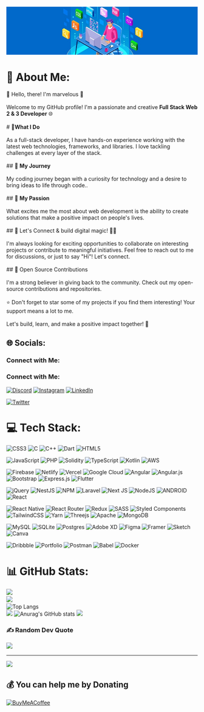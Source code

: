 ![pic](https://github.com/marvelwilson/marvelwilson/blob/main/Codex.png)


# 💫 About Me:
 👋 Hello, there! I'm marvelous 🚀<br><br>Welcome to my GitHub profile! I'm a passionate and creative **Full Stack Web 2 & 3 Developer** 🌐<br><br> # **💼What I Do**<br><br>As a full-stack developer, I have hands-on experience working with the latest web technologies, frameworks, and libraries. I love tackling challenges at every layer of the stack.<br><br>## 🌟 **My Journey**<br><br>My coding journey began with a curiosity for technology and a desire to bring ideas to life through code.. <br><br>## 🚀 **My Passion**<br><br>What excites me the most about web development is the ability to create solutions that make a positive impact on people's lives.<br><br>## 🤝 Let's Connect & build digital magic! 🚀✨ <br><br>I'm always looking for exciting opportunities to collaborate on interesting projects or contribute to meaningful initiatives. Feel free to reach out to me for discussions, or just to say "Hi"! Let's connect.<br><br>## 🌟 Open Source Contributions<br><br>I'm a strong believer in giving back to the community. Check out my open-source contributions and repositories.<br><br>⭐️ Don't forget to star some of my projects if you find them interesting! Your support means a lot to me.<br><br>Let's build, learn, and make a positive impact together! 🚀<br>


## 🌐 Socials:
### Connect with Me:

### Connect with Me:

[![Discord](https://img.shields.io/badge/Discord-%237289DA.svg?logo=discord&logoColor=white)](https://discord.gg/vrrDqmJ4)
[![Instagram](https://img.shields.io/badge/Instagram-%23E4405F.svg?logo=Instagram&logoColor=white)](https://www.instagram.com/marveltech56/)
[![LinkedIn](https://img.shields.io/badge/LinkedIn-%230077B5.svg?logo=linkedin&logoColor=white)](https://www.linkedin.com/in/marvelous-ighodaro-a9a57b228/)
<!-- [![Medium](https://img.shields.io/badge/Medium-12100E?logo=medium&logoColor=white)](https://medium.com/@francislogo2219)
[![Quora](https://img.shields.io/badge/Quora-%23B92B27.svg?logo=Quora&logoColor=white)](https://www.quora.com/profile/marvelous)
[![Reddit](https://img.shields.io/badge/Reddit-%23FF4500.svg?logo=Reddit&logoColor=white)](https://www.reddit.com/user/ContributionTop3042)
[![Stack Overflow](https://img.shields.io/badge/-Stackoverflow-FE7A16?logo=stack-overflow&logoColor=white)](https://stackoverflow.com/users/21605157/marvelous)
[![TikTok](https://img.shields.io/badge/TikTok-%23000000.svg?logo=TikTok&logoColor=white)](https://www.tiktok.com/@franciscodex999?is_from_webapp=1&sender_device=pc) -->
[![Twitter](https://img.shields.io/badge/Twitter-%231DA1F2.svg?logo=Twitter&logoColor=white)](https://twitter.com/Marvelwilson56)



# 💻 Tech Stack:
![CSS3](https://img.shields.io/badge/css3-%231572B6.svg?style=for-the-badge&logo=css3&logoColor=white)
![C](https://img.shields.io/badge/c-%2300599C.svg?style=for-the-badge&logo=c&logoColor=white) ![C++](https://img.shields.io/badge/c++-%2300599C.svg?style=for-the-badge&logo=c%2B%2B&logoColor=white) ![Dart](https://img.shields.io/badge/dart-%230175C2.svg?style=for-the-badge&logo=dart&logoColor=white) ![HTML5](https://img.shields.io/badge/html5-%23E34F26.svg?style=for-the-badge&logo=html5&logoColor=white)


![JavaScript](https://img.shields.io/badge/javascript-%23323330.svg?style=for-the-badge&logo=javascript&logoColor=%23F7DF1E) ![PHP](https://img.shields.io/badge/php-%23777BB4.svg?style=for-the-badge&logo=php&logoColor=white) ![Solidity](https://img.shields.io/badge/Solidity-%23363636.svg?style=for-the-badge&logo=solidity&logoColor=white) ![TypeScript](https://img.shields.io/badge/typescript-%23007ACC.svg?style=for-the-badge&logo=typescript&logoColor=white) ![Kotlin](https://img.shields.io/badge/kotlin-%230095D5.svg?style=for-the-badge&logo=kotlin&logoColor=white) ![AWS](https://img.shields.io/badge/AWS-%23FF9900.svg?style=for-the-badge&logo=amazon-aws&logoColor=white)


![Firebase](https://img.shields.io/badge/firebase-%23039BE5.svg?style=for-the-badge&logo=firebase) ![Netlify](https://img.shields.io/badge/netlify-%23000000.svg?style=for-the-badge&logo=netlify&logoColor=#00C7B7) ![Vercel](https://img.shields.io/badge/vercel-%23000000.svg?style=for-the-badge&logo=vercel&logoColor=white) ![Google Cloud](https://img.shields.io/badge/Google%20Cloud-%234285F4.svg?style=for-the-badge&logo=google-cloud&logoColor=white) ![Angular](https://img.shields.io/badge/angular-%23DD0031.svg?style=for-the-badge&logo=angular&logoColor=white) ![Angular.js](https://img.shields.io/badge/angular.js-%23E23237.svg?style=for-the-badge&logo=angularjs&logoColor=white) ![Bootstrap](https://img.shields.io/badge/bootstrap-%23563D7C.svg?style=for-the-badge&logo=bootstrap&logoColor=white)  ![Express.js](https://img.shields.io/badge/express.js-%23404d59.svg?style=for-the-badge&logo=express&logoColor=%2361DAFB) ![Flutter](https://img.shields.io/badge/Flutter-%2302569B.svg?style=for-the-badge&logo=Flutter&logoColor=white)


![jQuery](https://img.shields.io/badge/jquery-%230769AD.svg?style=for-the-badge&logo=jquery&logoColor=white) ![NestJS](https://img.shields.io/badge/nestjs-%23E0234E.svg?style=for-the-badge&logo=nestjs&logoColor=white) ![NPM](https://img.shields.io/badge/NPM-%23000000.svg?style=for-the-badge&logo=npm&logoColor=white) ![Laravel](https://img.shields.io/badge/laravel-%23FF2D20.svg?style=for-the-badge&logo=laravel&logoColor=white) ![Next JS](https://img.shields.io/badge/Next-black?style=for-the-badge&logo=next.js&logoColor=white) ![NodeJS](https://img.shields.io/badge/node.js-6DA55F?style=for-the-badge&logo=node.js&logoColor=white) ![ANDROID](https://img.shields.io/badge/android-%2320232a.svg?style=for-the-badge&logo=android&logoColor=%a4c639) ![React](https://img.shields.io/badge/react-%2320232a.svg?style=for-the-badge&logo=react&logoColor=%2361DAFB)


![React Native](https://img.shields.io/badge/react_native-%2320232a.svg?style=for-the-badge&logo=react&logoColor=%2361DAFB) ![React Router](https://img.shields.io/badge/React_Router-CA4245?style=for-the-badge&logo=react-router&logoColor=white) ![Redux](https://img.shields.io/badge/redux-%23593d88.svg?style=for-the-badge&logo=redux&logoColor=white) ![SASS](https://img.shields.io/badge/SASS-hotpink.svg?style=for-the-badge&logo=SASS&logoColor=white) ![Styled Components](https://img.shields.io/badge/styled--components-DB7093?style=for-the-badge&logo=styled-components&logoColor=white) ![TailwindCSS](https://img.shields.io/badge/tailwindcss-%2338B2AC.svg?style=for-the-badge&logo=tailwind-css&logoColor=white)  ![Yarn](https://img.shields.io/badge/yarn-%232C8EBB.svg?style=for-the-badge&logo=yarn&logoColor=white) ![Threejs](https://img.shields.io/badge/threejs-black?style=for-the-badge&logo=three.js&logoColor=white) ![Apache](https://img.shields.io/badge/apache-%23D42029.svg?style=for-the-badge&logo=apache&logoColor=white) ![MongoDB](https://img.shields.io/badge/MongoDB-%234ea94b.svg?style=for-the-badge&logo=mongodb&logoColor=white)


![MySQL](https://img.shields.io/badge/mysql-%2300f.svg?style=for-the-badge&logo=mysql&logoColor=white) ![SQLite](https://img.shields.io/badge/sqlite-%2307405e.svg?style=for-the-badge&logo=sqlite&logoColor=white) ![Postgres](https://img.shields.io/badge/postgres-%23316192.svg?style=for-the-badge&logo=postgresql&logoColor=white) ![Adobe XD](https://img.shields.io/badge/Adobe%20XD-470137?style=for-the-badge&logo=Adobe%20XD&logoColor=#FF61F6) 	![Figma](https://img.shields.io/badge/figma-%23F24E1E.svg?style=for-the-badge&logo=figma&logoColor=white) ![Framer](https://img.shields.io/badge/Framer-black?style=for-the-badge&logo=framer&logoColor=blue) ![Sketch](https://img.shields.io/badge/Sketch-FFB387?style=for-the-badge&logo=sketch&logoColor=black) ![Canva](https://img.shields.io/badge/Canva-%2300C4CC.svg?style=for-the-badge&logo=Canva&logoColor=white)


![Dribbble](https://img.shields.io/badge/Dribbble-EA4C89?style=for-the-badge&logo=dribbble&logoColor=white)  ![Portfolio](https://img.shields.io/badge/Portfolio-%23000000.svg?style=for-the-badge&logo=firefox&logoColor=#FF7139) ![Postman](https://img.shields.io/badge/Postman-FF6C37?style=for-the-badge&logo=postman&logoColor=white) ![Babel](https://img.shields.io/badge/Babel-F9DC3e?style=for-the-badge&logo=babel&logoColor=black) ![Docker](https://img.shields.io/badge/docker-%230db7ed.svg?style=for-the-badge&logo=docker&logoColor=white)

# 📊 GitHub Stats:
![](https://github-readme-stats.vercel.app/api?username=marvelwilson&theme=radical&hide_border=false&include_all_commits=true&count_private=true)<br/>
![](https://github-readme-streak-stats.herokuapp.com/?user=marvelwilson&theme=radical&hide_border=false)<br/>
![Top Langs](https://github-readme-stats.vercel.app/api/top-langs/?username=anuraghazra&hide_progress=true) <br/> 
![](https://camo.githubusercontent.com/b9f90b1d6fe362d60baca13304e88cd983f95da54f8cc41396bc4debbe8e4c59/68747470733a2f2f6769746875622d726561646d652d73746174732e76657263656c2e6170702f6170693f757365726e616d653d616e7572616768617a726126696e636c7564655f616c6c5f636f6d6d6974733d74727565)
![Anurag's GitHub stats](https://github-readme-stats.vercel.app/api?username=anuraghazra&show_icons=true&theme=radical)
![](https://github-readme-stats.vercel.app/api/top-langs/?username=marvelwilson&theme=radical&hide_border=false&include_all_commits=true&count_private=true&layout=compact)

### ✍️ Random Dev Quote
![](https://quotes-github-readme.vercel.app/api?type=horizontal&theme=radical)

---
[![](https://visitcount.itsvg.in/api?id=marvelous&icon=0&color=0)](https://visitcount.itsvg.in)

  ## 💰 You can help me by Donating
  [![BuyMeACoffee](https://img.shields.io/badge/Buy%20Me%20a%20Coffee-ffdd00?style=for-the-badge&logo=buy-me-a-coffee&logoColor=black)](https://buymeacoffee.com/https://bmc.link/franciscodex999) 

  
<!-- Proudly created with GPRM ( https://gprm.itsvg.in ) -->
